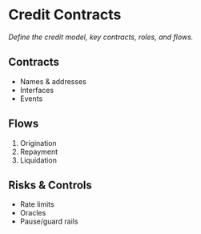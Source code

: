 # Credit Contracts

_Define the credit model, key contracts, roles, and flows._

## Contracts
- Names & addresses
- Interfaces
- Events

## Flows
1. Origination
2. Repayment
3. Liquidation

## Risks & Controls
- Rate limits
- Oracles
- Pause/guard rails
